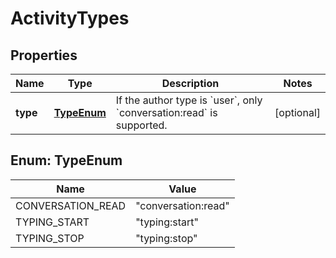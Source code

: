 

# ActivityTypes

## Properties

Name | Type | Description | Notes
------------ | ------------- | ------------- | -------------
**type** | [**TypeEnum**](#TypeEnum) | If the author type is &#x60;user&#x60;, only &#x60;conversation:read&#x60; is supported. |  [optional]



## Enum: TypeEnum

Name | Value
---- | -----
CONVERSATION_READ | &quot;conversation:read&quot;
TYPING_START | &quot;typing:start&quot;
TYPING_STOP | &quot;typing:stop&quot;



